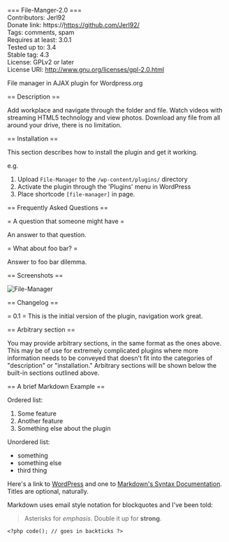 === File-Manger-2.0 ===</br>
Contributors: Jerl92</br>
Donate link: https://https://github.com/Jerl92/</br>
Tags: comments, spam</br>
Requires at least: 3.0.1</br>
Tested up to: 3.4</br>
Stable tag: 4.3</br>
License: GPLv2 or later</br>
License URI: http://www.gnu.org/licenses/gpl-2.0.html</br>

File manager in AJAX plugin for Wordpress.org</br>

== Description ==

Add workplace and navigate through the folder and file. 
Watch videos with streaming HTML5 technology and view photos.
Download any file from all around your drive, there is no limitation.

== Installation ==

This section describes how to install the plugin and get it working.

e.g.

1. Upload `File-Manager` to the `/wp-content/plugins/` directory
1. Activate the plugin through the 'Plugins' menu in WordPress
1. Place shortcode `[file-manager]` in page.

== Frequently Asked Questions ==

= A question that someone might have =

An answer to that question.

= What about foo bar? =

Answer to foo bar dilemma.

== Screenshots ==

<img style="max-width: 100%;" src="https://i.ibb.co/Qv114p6D/filemanager.png" alt="File-Manager" />

== Changelog ==

= 0.1 =
This is the initial version of the plugin, navigation work great.

== Arbitrary section ==

You may provide arbitrary sections, in the same format as the ones above.  This may be of use for extremely complicated
plugins where more information needs to be conveyed that doesn't fit into the categories of "description" or
"installation."  Arbitrary sections will be shown below the built-in sections outlined above.

== A brief Markdown Example ==

Ordered list:

1. Some feature
1. Another feature
1. Something else about the plugin

Unordered list:

* something
* something else
* third thing

Here's a link to [WordPress](http://wordpress.org/ "Your favorite software") and one to [Markdown's Syntax Documentation][markdown syntax].
Titles are optional, naturally.

[markdown syntax]: http://daringfireball.net/projects/markdown/syntax
            "Markdown is what the parser uses to process much of the readme file"

Markdown uses email style notation for blockquotes and I've been told:
> Asterisks for *emphasis*. Double it up  for **strong**.

`<?php code(); // goes in backticks ?>`